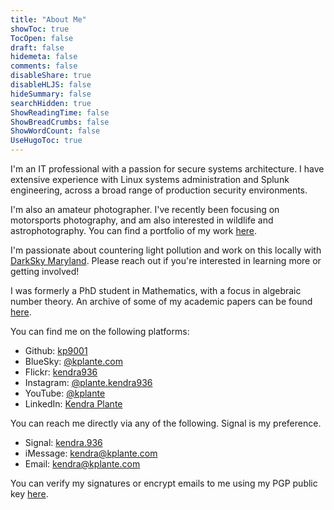```yaml
---
title: "About Me"
showToc: true
TocOpen: false
draft: false
hidemeta: false
comments: false
disableShare: true
disableHLJS: false
hideSummary: false
searchHidden: true
ShowReadingTime: false
ShowBreadCrumbs: false
ShowWordCount: false
UseHugoToc: true
---
```


I'm an IT professional with a passion for secure systems architecture. I have extensive experience with Linux systems administration and Splunk engineering, across a broad range of production security environments. 

I'm also an amateur photographer. I've recently been focusing on motorsports photography, and am also interested in wildlife and astrophotography. You can find a portfolio of my work [here](/photography).

I'm passionate about countering light pollution and work on this locally with [DarkSky Maryland](https://darkskymd.org/). Please reach out if you're interested in learning more or getting involved! 

I was formerly a PhD student in Mathematics, with a focus in algebraic number theory. An archive of some of my academic papers can be found [here](/papers).

You can find me on the following platforms: 

- Github: [kp9001](https://github.com/kp9001)
- BlueSky: [@kplante.com](https://bsky.app/profile/kplante.com)
- Flickr: [kendra936](https://www.flickr.com/photos/kendra936)
- Instagram: [@plante.kendra936](https://www.instagram.com/plante.kendra936/)
- YouTube: [@kplante](https://www.youtube.com/@kplante)
- LinkedIn: [Kendra Plante](https://www.linkedin.com/in/kendra-plante-1b4454249)

You can reach me directly via any of the following. Signal is my preference. 

- Signal: [kendra.936](https://signal.me/#eu/r6WQL9ceeKBqDtO38Bzcv1xD6ISGGu3Ro_0vrTIKE0D67p6xSxZNcI566gQ0Gbfn)
- iMessage: [kendra@kplante.com](iMessage://kendra@kplante.com)
- Email: [kendra@kplante.com](mailto:kendra@kplante.com)

You can verify my signatures or encrypt emails to me using my PGP public key [here](https://mail-api.proton.me/pks/lookup?op=get&search=user.kendra@kplante.com).
